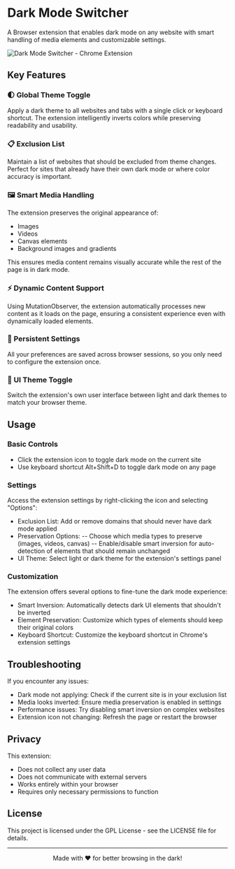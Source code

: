 # Dark Mode Switcher
A Browser extension that enables dark mode on any website with smart handling of media elements and customizable settings.

![Dark Mode Switcher - Chrome Extension](https://vishwas-r.github.io/Dark-Mode-Switcher/screenshots/chrome-extension-light.png)

## Key Features

### 🌓 Global Theme Toggle
Apply a dark theme to all websites and tabs with a single click or keyboard shortcut. The extension intelligently inverts colors while preserving readability and usability.

### 📋 Exclusion List
Maintain a list of websites that should be excluded from theme changes. Perfect for sites that already have their own dark mode or where color accuracy is important.

### 🖼️ Smart Media Handling
The extension preserves the original appearance of:
- Images
- Videos
- Canvas elements
- Background images and gradients

This ensures media content remains visually accurate while the rest of the page is in dark mode.

### ⚡ Dynamic Content Support
Using MutationObserver, the extension automatically processes new content as it loads on the page, ensuring a consistent experience even with dynamically loaded elements.

### 💾 Persistent Settings
All your preferences are saved across browser sessions, so you only need to configure the extension once.

### 🎨 UI Theme Toggle
Switch the extension's own user interface between light and dark themes to match your browser theme.

## Usage
### Basic Controls

- Click the extension icon to toggle dark mode on the current site
- Use keyboard shortcut Alt+Shift+D to toggle dark mode on any page

### Settings
Access the extension settings by right-clicking the icon and selecting "Options":
- Exclusion List: Add or remove domains that should never have dark mode applied
- Preservation Options:
-- Choose which media types to preserve (images, videos, canvas)
-- Enable/disable smart inversion for auto-detection of elements that should remain unchanged
- UI Theme: Select light or dark theme for the extension's settings panel

### Customization
The extension offers several options to fine-tune the dark mode experience:

- Smart Inversion: Automatically detects dark UI elements that shouldn't be inverted
- Element Preservation: Customize which types of elements should keep their original colors
- Keyboard Shortcut: Customize the keyboard shortcut in Chrome's extension settings

## Troubleshooting
If you encounter any issues:

- Dark mode not applying: Check if the current site is in your exclusion list
- Media looks inverted: Ensure media preservation is enabled in settings
- Performance issues: Try disabling smart inversion on complex websites
- Extension icon not changing: Refresh the page or restart the browser

## Privacy
This extension:

- Does not collect any user data
- Does not communicate with external servers
- Works entirely within your browser
- Requires only necessary permissions to function

## License
This project is licensed under the GPL License - see the LICENSE file for details.

----
<p align="center">Made with ❤️ for better browsing in the dark!</p>

